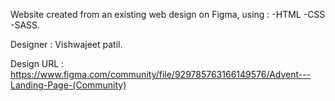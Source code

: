 Website created from an existing web design on Figma, using : -HTML -CSS -SASS. 

Designer : Vishwajeet patil. 

Design URL : https://www.figma.com/community/file/929785763166149576/Advent---Landing-Page-(Community)